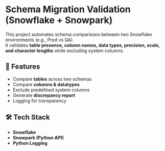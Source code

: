 # Schema Migration Validation (Snowflake + Snowpark)

This project automates schema comparisons between two Snowflake environments (e.g., Prod vs QA).  
It validates **table presence, column names, data types, precision, scale, and character lengths** while excluding system columns.

## 🚀 Features
- Compare **tables** across two schemas
- Compare **columns & datatypes**
- Exclude predefined system columns
- Generate **discrepancy report**
- Logging for transparency

## 🛠️ Tech Stack
- **Snowflake**
- **Snowpark (Python API)**
- **Python Logging**


